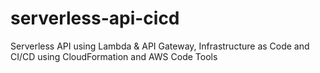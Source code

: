 # serverless-api-cicd
Serverless API using Lambda &amp; API Gateway, Infrastructure as Code and CI/CD using CloudFormation and AWS Code Tools
